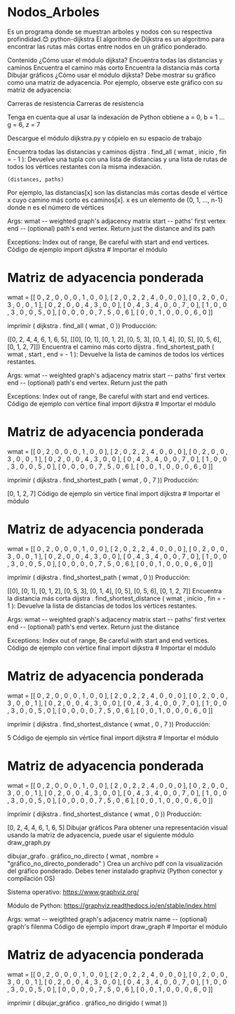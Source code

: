 # Nodos_Arboles
Es un programa donde se muestran arboles y nodos con su respectiva profindidad.😊
python-dijkstra
El algoritmo de Dijkstra es un algoritmo para encontrar las rutas más cortas entre nodos en un gráfico ponderado.

Contenido
¿Cómo usar el módulo dijksta?
Encuentra todas las distancias y caminos
Encuentra el camino más corto
Encuentra la distancia más corta
Dibujar gráficos
¿Cómo usar el módulo dijksta?
Debe mostrar su gráfico como una matriz de adyacencia. Por ejemplo, observe este gráfico con su matriz de adyacencia:

Carreras de resistencia Carreras de resistencia

Tenga en cuenta que al usar la indexación de Python obtiene a = 0, b = 1 ... g = 6, z = 7

Descargue el módulo dijkstra.py y cópielo en su espacio de trabajo

Encuentra todas las distancias y caminos
dijstra . find_all ( wmat , inicio , fin = - 1 ):
Devuelve una tupla con una lista de distancias y una lista de rutas de todos los vértices restantes con la misma indexación.

    (distances, paths)
Por ejemplo, las distancias[x] son ​​las distancias más cortas desde el vértice x cuyo camino más corto es caminos[x]. x es un elemento de {0, 1, ..., n-1} donde n es el número de vértices

Args:
wmat    --  weighted graph's adjacency matrix
start   --  paths' first vertex
end     --  (optional) path's end vertex. Return just the 
            distance and its path

Exceptions:
Index out of range, Be careful with start and end vertices.
Código de ejemplo
import  dijkstra  # Importar el módulo

# Matriz de adyacencia ponderada 
wmat  = [[ 0 , 2 , 0 , 0 , 0 , 1 , 0 , 0 ],
        [ 2 , 0 , 2 , 2 , 4 , 0 , 0 , 0 ],
        [ 0 , 2 , 0 , 0 , 3 , 0 , 0 , 1 ],
        [ 0 , 2 , 0 , 0 , 4 , 3 , 0 , 0 ],
        [ 0 , 4 , 3 , 4 , 0 , 0 , 7 , 0 ],
        [ 1 , 0 , 0 , 3 , 0 , 0 , 5 , 0 ],
        [ 0 , 0 , 0 , 0 , 7 , 5 , 0 , 6 ],
        [ 0 , 0 , 1 , 0 , 0 , 0 , 6 , 0 ]]

imprimir ( dijkstra . find_all ( wmat , 0 ))
Producción:

([0, 2, 4, 4, 6, 1, 6, 5], [[0], [0, 1], [0, 1, 2], [0, 5, 3], [0, 1, 4], [0, 5], [0, 5, 6], [0, 1, 2, 7]])
Encuentra el camino más corto
dijstra . find_shortest_path ( wmat , start , end = - 1 ):
Devuelve la lista de caminos de todos los vértices restantes.

Args:
wmat    --  weighted graph's adjacency matrix
start   --  paths' first vertex
end     --  (optional) path's end vertex. Return just
            the path

Exceptions:
Index out of range, Be careful with start and end vertices.
Código de ejemplo con vértice final
import  dijkstra  # Importar el módulo

# Matriz de adyacencia ponderada 
wmat  = [[ 0 , 2 , 0 , 0 , 0 , 1 , 0 , 0 ],
        [ 2 , 0 , 2 , 2 , 4 , 0 , 0 , 0 ],
        [ 0 , 2 , 0 , 0 , 3 , 0 , 0 , 1 ],
        [ 0 , 2 , 0 , 0 , 4 , 3 , 0 , 0 ],
        [ 0 , 4 , 3 , 4 , 0 , 0 , 7 , 0 ],
        [ 1 , 0 , 0 , 3 , 0 , 0 , 5 , 0 ],
        [ 0 , 0 , 0 , 0 , 7 , 5 , 0 , 6 ],
        [ 0 , 0 , 1 , 0 , 0 , 0 , 6 , 0 ]]

imprimir ( dijkstra . find_shortest_path ( wmat , 0 , 7 ))
Producción:

[0, 1, 2, 7]
Código de ejemplo sin vértice final
import  dijkstra  # Importar el módulo

# Matriz de adyacencia ponderada 
wmat  = [[ 0 , 2 , 0 , 0 , 0 , 1 , 0 , 0 ],
        [ 2 , 0 , 2 , 2 , 4 , 0 , 0 , 0 ],
        [ 0 , 2 , 0 , 0 , 3 , 0 , 0 , 1 ],
        [ 0 , 2 , 0 , 0 , 4 , 3 , 0 , 0 ],
        [ 0 , 4 , 3 , 4 , 0 , 0 , 7 , 0 ],
        [ 1 , 0 , 0 , 3 , 0 , 0 , 5 , 0 ],
        [ 0 , 0 , 0 , 0 , 7 , 5 , 0 , 6 ],
        [ 0 , 0 , 1 , 0 , 0 , 0 , 6 , 0 ]]

imprimir ( dijkstra . find_shortest_path ( wmat , 0 ))
Producción:

[[0], [0, 1], [0, 1, 2], [0, 5, 3], [0, 1, 4], [0, 5], [0, 5, 6], [0, 1, 2, 7]]
Encuentra la distancia más corta
dijstra . find_shortest_distance ( wmat , inicio , fin = - 1 ):
Devuelve la lista de distancias de todos los vértices restantes.

Args:
wmat    --  weighted graph's adjacency matrix
start   --  paths' first vertex
end     --  (optional) path's end vertex. Return just
            the distance

Exceptions:
Index out of range, Be careful with start and end vertices.
Código de ejemplo con vértice final
import  dijkstra  # Importar el módulo

# Matriz de adyacencia ponderada 
wmat  = [[ 0 , 2 , 0 , 0 , 0 , 1 , 0 , 0 ],
        [ 2 , 0 , 2 , 2 , 4 , 0 , 0 , 0 ],
        [ 0 , 2 , 0 , 0 , 3 , 0 , 0 , 1 ],
        [ 0 , 2 , 0 , 0 , 4 , 3 , 0 , 0 ],
        [ 0 , 4 , 3 , 4 , 0 , 0 , 7 , 0 ],
        [ 1 , 0 , 0 , 3 , 0 , 0 , 5 , 0 ],
        [ 0 , 0 , 0 , 0 , 7 , 5 , 0 , 6 ],
        [ 0 , 0 , 1 , 0 , 0 , 0 , 6 , 0 ]]

imprimir ( dijkstra . find_shortest_distance ( wmat , 0 , 7 ))
Producción:

5
Código de ejemplo sin vértice final
import  dijkstra  # Importar el módulo

# Matriz de adyacencia ponderada 
wmat  = [[ 0 , 2 , 0 , 0 , 0 , 1 , 0 , 0 ],
        [ 2 , 0 , 2 , 2 , 4 , 0 , 0 , 0 ],
        [ 0 , 2 , 0 , 0 , 3 , 0 , 0 , 1 ],
        [ 0 , 2 , 0 , 0 , 4 , 3 , 0 , 0 ],
        [ 0 , 4 , 3 , 4 , 0 , 0 , 7 , 0 ],
        [ 1 , 0 , 0 , 3 , 0 , 0 , 5 , 0 ],
        [ 0 , 0 , 0 , 0 , 7 , 5 , 0 , 6 ],
        [ 0 , 0 , 1 , 0 , 0 , 0 , 6 , 0 ]]

imprimir ( dijkstra . find_shortest_distance ( wmat , 0 ))
Producción:

[0, 2, 4, 4, 6, 1, 6, 5]
Dibujar gráficos
Para obtener una representación visual usando la matriz de adyacencia, puede usar el siguiente módulo draw_graph.py

dibujar_grafo . gráfico_no_directo ( wmat , nombre = "gráfico_no_directo_ponderado" )
Crea un archivo pdf con la visualización del gráfico ponderado. Debes tener instalado graphviz (Python conector y compilación OS)

Sistema operativo: https://www.graphviz.org/

Módulo de Python: https://graphviz.readthedocs.io/en/stable/index.html

Args:
wmat  --  weigthted graph's adjacency matrix
name  --  (optional) graph's filenma
Código de ejemplo
import  draw_graph  # Importar el módulo

# Matriz de adyacencia ponderada 
wmat  = [[ 0 , 2 , 0 , 0 , 0 , 1 , 0 , 0 ],
        [ 2 , 0 , 2 , 2 , 4 , 0 , 0 , 0 ],
        [ 0 , 2 , 0 , 0 , 3 , 0 , 0 , 1 ],
        [ 0 , 2 , 0 , 0 , 4 , 3 , 0 , 0 ],
        [ 0 , 4 , 3 , 4 , 0 , 0 , 7 , 0 ],
        [ 1 , 0 , 0 , 3 , 0 , 0 , 5 , 0 ],
        [ 0 , 0 , 0 , 0 , 7 , 5 , 0 , 6 ],
        [ 0 , 0 , 1 , 0 , 0 , 0 , 6 , 0 ]]

imprimir ( dibujar_gráfico . gráfico_no dirigido ( wmat ))
